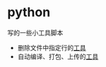 # python
写的一些小工具脚本

* 删除文件中指定行的[工具](https://github.com/lych0317/python/blob/master/removeLine)
* 自动编译、打包、上传的[工具](https://github.com/lych0317/python/blob/master/build)
